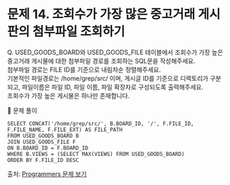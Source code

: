 # 문제 14. 조회수가 가장 많은 중고거래 게시판의 첨부파일 조회하기

Q. USED_GOODS_BOARD와 USED_GOODS_FILE 테이블에서 조회수가 가장 높은 중고거래 게시물에 대한 첨부파일 경로를 조회하는 SQL문을 작성해주세요. <br>
첨부파일 경로는 FILE ID를 기준으로 내림차순 정렬해주세요. <br>
기본적인 파일경로는 /home/grep/src/ 이며, 게시글 ID를 기준으로 디렉토리가 구분되고, 파일이름은 파일 ID, 파일 이름, 파일 확장자로 구성되도록 출력해주세요. <br>
조회수가 가장 높은 게시물은 하나만 존재합니다.

🔑 문제 풀이
```mysql
SELECT CONCAT('/home/grep/src/', B.BOARD_ID, '/', F.FILE_ID, F.FILE_NAME, F.FILE_EXT) AS FILE_PATH 
FROM USED_GOODS_BOARD B
JOIN USED_GOODS_FILE F
ON B.BOARD_ID = F.BOARD_ID
WHERE B.VIEWS = (SELECT MAX(VIEWS) FROM USED_GOODS_BOARD)
ORDER BY F.FILE_ID DESC
```

출처: [Programmers 문제 보기](https://school.programmers.co.kr/learn/courses/30/lessons/164671)
